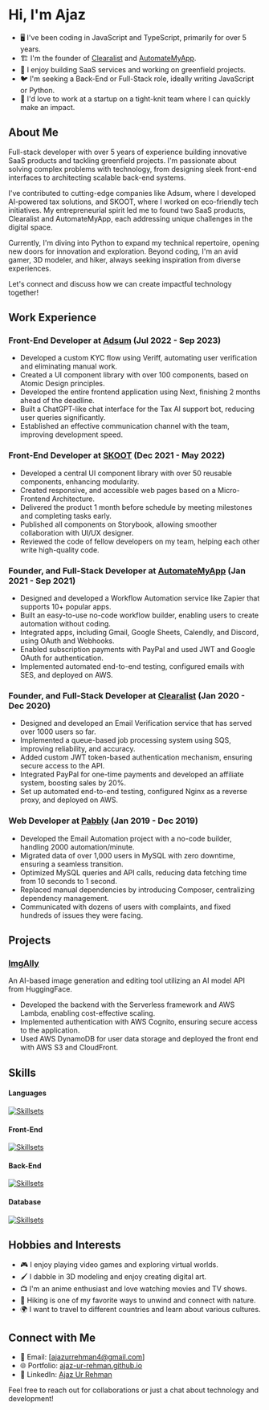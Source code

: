 # Hi, I'm Ajaz

* 🖥️ I've been coding in JavaScript and TypeScript, primarily for over 5 years.
* 🏗️ I'm the founder of [Clearalist](https://clearalist.com) and [AutomateMyApp](https://automatemyapp.com).
* 🦀 I enjoy building SaaS services and working on greenfield projects.
* 🐦 I'm seeking a Back-End or Full-Stack role, ideally writing JavaScript or Python.
* 🎤 I'd love to work at a startup on a tight-knit team where I can quickly make an impact.

## About Me

Full-stack developer with over 5 years of experience building innovative SaaS products and tackling greenfield projects. I'm passionate about solving complex problems with technology, from designing sleek front-end interfaces to architecting scalable back-end systems.

I've contributed to cutting-edge companies like Adsum, where I developed AI-powered tax solutions, and SKOOT, where I worked on eco-friendly tech initiatives. My entrepreneurial spirit led me to found two SaaS products, Clearalist and AutomateMyApp, each addressing unique challenges in the digital space.

Currently, I'm diving into Python to expand my technical repertoire, opening new doors for innovation and exploration. Beyond coding, I'm an avid gamer, 3D modeler, and hiker, always seeking inspiration from diverse experiences.

Let's connect and discuss how we can create impactful technology together!

## Work Experience

### Front-End Developer at [Adsum](https://adsum-works.com) (Jul 2022 - Sep 2023)
* Developed a custom KYC flow using Veriff, automating user verification and eliminating manual work.
* Created a UI component library with over 100 components, based on Atomic Design principles.
* Developed the entire frontend application using Next, finishing 2 months ahead of the deadline.
* Built a ChatGPT-like chat interface for the Tax AI support bot, reducing user queries significantly.
* Established an effective communication channel with the team, improving development speed.

### Front-End Developer at [SKOOT](https://skoot.eco) (Dec 2021 - May 2022)
* Developed a central UI component library with over 50 reusable components, enhancing modularity.
* Created responsive, and accessible web pages based on a Micro-Frontend Architecture.
* Delivered the product 1 month before schedule by meeting milestones and completing tasks early.
* Published all components on Storybook, allowing smoother collaboration with UI/UX designer.
* Reviewed the code of fellow developers on my team, helping each other write high-quality code.

### Founder, and Full-Stack Developer at [AutomateMyApp](https://automatemyapp.com) (Jan 2021 - Sep 2021)
* Designed and developed a Workflow Automation service like Zapier that supports 10+ popular apps.
* Built an easy-to-use no-code workflow builder, enabling users to create automation without coding.
* Integrated apps, including Gmail, Google Sheets, Calendly, and Discord, using OAuth and Webhooks.
* Enabled subscription payments with PayPal and used JWT and Google OAuth for authentication.
* Implemented automated end-to-end testing, configured emails with SES, and deployed on AWS.

### Founder, and Full-Stack Developer at [Clearalist](https://clearalist.com) (Jan 2020 - Dec 2020)
* Designed and developed an Email Verification service that has served over 1000 users so far.
* Implemented a queue-based job processing system using SQS, improving reliability, and accuracy.
* Added custom JWT token-based authentication mechanism, ensuring secure access to the API.
* Integrated PayPal for one-time payments and developed an affiliate system, boosting sales by 20%.
* Set up automated end-to-end testing, configured Nginx as a reverse proxy, and deployed on AWS.

### Web Developer at [Pabbly](https://pabbly.com/email-marketing) (Jan 2019 - Dec 2019)
* Developed the Email Automation project with a no-code builder, handling 2000 automation/minute.
* Migrated data of over 1,000 users in MySQL with zero downtime, ensuring a seamless transition.
* Optimized MySQL queries and API calls, reducing data fetching time from 10 seconds to 1 second.
* Replaced manual dependencies by introducing Composer, centralizing dependency management.
* Communicated with dozens of users with complaints, and fixed hundreds of issues they were facing.

## Projects

### [ImgAlly](https://app.imgally.com)
An AI-based image generation and editing tool utilizing an AI model API from HuggingFace.

* Developed the backend with the Serverless framework and AWS Lambda, enabling cost-effective scaling.
* Implemented authentication with AWS Cognito, ensuring secure access to the application.
* Used AWS DynamoDB for user data storage and deployed the front end with AWS S3 and CloudFront.

## Skills

#### Languages
[![Skillsets](https://skillicons.dev/icons?i=js,ts,py)](https://skillicons.dev)

#### Front-End
[![Skillsets](https://skillicons.dev/icons?i=react,vue,nextjs,nuxtjs,vite)](https://skillicons.dev)

#### Back-End
[![Skillsets](https://skillicons.dev/icons?i=nodejs,express,nestjs,flask,aws)](https://skillicons.dev)

#### Database
[![Skillsets](https://skillicons.dev/icons?i=mysql,postgres,mongodb)](https://skillicons.dev)

## Hobbies and Interests

* 🎮 I enjoy playing video games and exploring virtual worlds.
* 🖌️ I dabble in 3D modeling and enjoy creating digital art.
* 📺 I'm an anime enthusiast and love watching movies and TV shows.
* 🥾 Hiking is one of my favorite ways to unwind and connect with nature.
* 🌍 I want to travel to different countries and learn about various cultures.

## Connect with Me

* 📧 Email: [ajazurrehman4@gmail.com]
* 🌐 Portfolio: [ajaz-ur-rehman.github.io](https://ajaz-ur-rehman.github.io)
* 🔗 LinkedIn: [Ajaz Ur Rehman](https://www.linkedin.com/in/ajaz-ur-rehman)

Feel free to reach out for collaborations or just a chat about technology and development!
